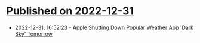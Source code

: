 # [Published on 2022-12-31](index.md)

* [2022-12-31, 16:52:23](https://news.ycombinator.com/item?id=34198207) - [Apple Shutting Down Popular Weather App 'Dark Sky' Tomorrow](https://www.macrumors.com/2022/12/31/dark-sky-shuts-down-tomorrow/)
